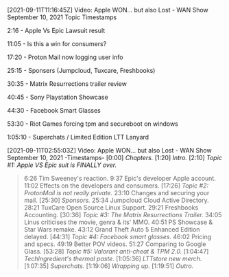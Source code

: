 [2021-09-11T11:16:45Z] Video: Apple WON... but also Lost - WAN Show September 10, 2021 
Topic Timestamps

2:16 - Apple Vs Epic Lawsuit result

11:05 - Is this a win for consumers?

17:20 - Proton Mail now logging user info

25:15 - Sponsers (Jumpcloud, Tuxcare, Freshbooks)

30:35 - Matrix Resurrections trailer review

40:45 - Sony Playstation Showcase

44:30 - Facebook Smart Glasses

53:30 - Riot Games forcing tpm and secureboot on windows

1:05:10 - Superchats / Limited Edition LTT Lanyard

[2021-09-11T02:55:03Z] Video: Apple WON... but also Lost - WAN Show September 10, 2021 
-Timestamps-
[0:00] *Chapters.*
[1:20] *Intro.*
[2:10] *Topic #1: Apple VS Epic suit is FINALLY over.*
   > 6:26 Tim Sweeney's reaction.
   > 9:37 Epic's developer Apple account.
   > 11:02 Effects on the developers and consumers.
[17:26] *Topic #2: ProtonMail is not really private.*
   > 23:10 Changes and securing your mail.
[25:30] *Sponsors.*
   > 25:34 Jumpcloud Cloud Active Directory.
   > 28:21 TuxCare Open Source Linux Support.
   > 29:21 Freshbooks Accounting.
[30:36] *Topic #3: The Matrix Resurrections Trailer.*
   > 34:05 Linus criticises the movie, genra & its' MMO.
   > 40:51 PS Showcase & Star Wars remake.
   > 43:12 Grand Theft Auto 5 Enhanced Edition delayed.
[44:31] *Topic #4: Facebook smart glasses.*
   > 46:02 Pricing and specs.
   > 49:19 Better POV videos.
   > 51:27 Comparing to Google Glass.
[53:28] *Topic #5: Valorant anti-cheat & TPM 2.0.*
[1:04:47] *TechIngredient's thermal paste.*
[1:05:36] *LTTstore new merch.*
[1:07:35] *Superchats.*
[1:19:06] *Wrapping up.*
[1:19:51] *Outro.*

